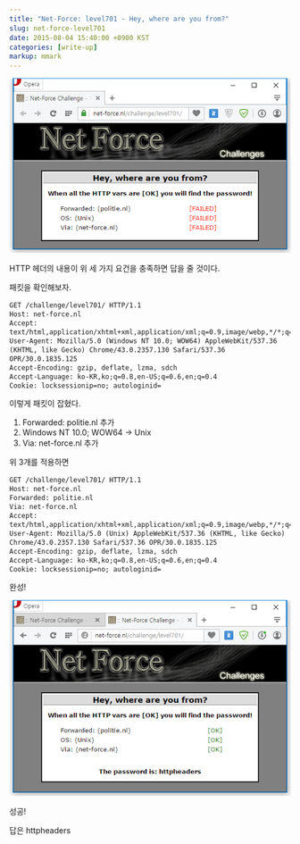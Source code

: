 ```yaml
---
title: "Net-Force: level701 - Hey, where are you from?"
slug: net-force-level701
date: 2015-08-04 15:40:00 +0900 KST
categories: [write-up]
markup: mmark
---
```


![Net-Force level604 1](net-force-level701-1.png)

HTTP 헤더의 내용이 위 세 가지 요건을 충족하면 답을 줄 것이다.

패킷을 확인해보자.

```http
GET /challenge/level701/ HTTP/1.1
Host: net-force.nl
Accept: text/html,application/xhtml+xml,application/xml;q=0.9,image/webp,*/*;q=0.8
User-Agent: Mozilla/5.0 (Windows NT 10.0; WOW64) AppleWebKit/537.36 (KHTML, like Gecko) Chrome/43.0.2357.130 Safari/537.36 OPR/30.0.1835.125
Accept-Encoding: gzip, deflate, lzma, sdch
Accept-Language: ko-KR,ko;q=0.8,en-US;q=0.6,en;q=0.4
Cookie: locksessionip=no; autologinid=
```

이렇게 패킷이 잡혔다.

1. Forwarded: politie.nl 추가
2. Windows NT 10.0; WOW64 -> Unix
3. Via: net-force.nl 추가

위 3개를 적용하면

```http
GET /challenge/level701/ HTTP/1.1
Host: net-force.nl
Forwarded: politie.nl
Via: net-force.nl
Accept: text/html,application/xhtml+xml,application/xml;q=0.9,image/webp,*/*;q=0.8
User-Agent: Mozilla/5.0 (Unix) AppleWebKit/537.36 (KHTML, like Gecko) Chrome/43.0.2357.130 Safari/537.36 OPR/30.0.1835.125
Accept-Encoding: gzip, deflate, lzma, sdch
Accept-Language: ko-KR,ko;q=0.8,en-US;q=0.6,en;q=0.4
Cookie: locksessionip=no; autologinid=
```

완성!

![Net-Force level701 2](net-force-level701-2.png)

성공!

답은 httpheaders
